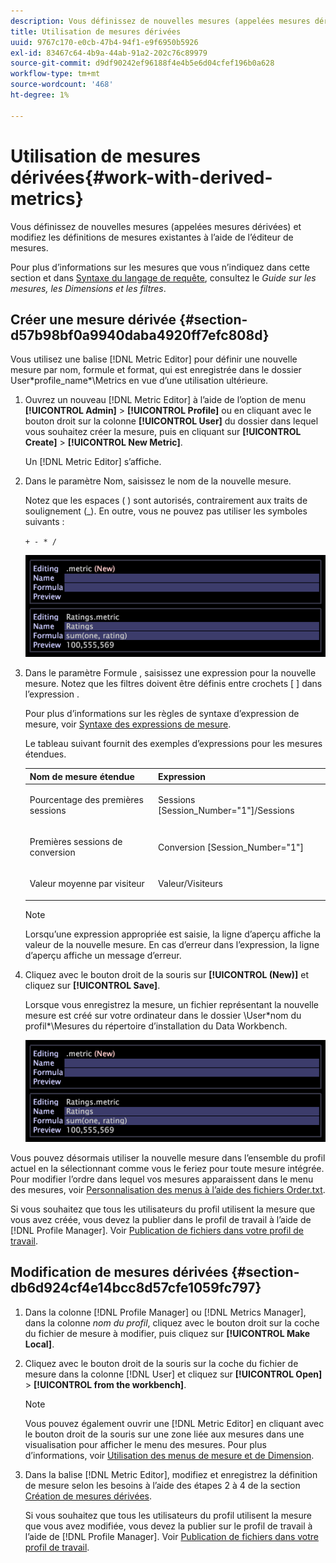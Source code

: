 ```yaml
---
description: Vous définissez de nouvelles mesures (appelées mesures dérivées) et modifiez les définitions de mesures existantes à l’aide de l’éditeur de mesures.
title: Utilisation de mesures dérivées
uuid: 9767c170-e0cb-47b4-94f1-e9f6950b5926
exl-id: 83467c64-4b9a-44ab-91a2-202c76c89979
source-git-commit: d9df90242ef96188f4e4b5e6d04cfef196b0a628
workflow-type: tm+mt
source-wordcount: '468'
ht-degree: 1%

---
```


# Utilisation de mesures dérivées{#work-with-derived-metrics}

Vous définissez de nouvelles mesures (appelées mesures dérivées) et modifiez les définitions de mesures existantes à l’aide de l’éditeur de mesures.

Pour plus d’informations sur les mesures que vous n’indiquez dans cette section et dans [Syntaxe du langage de requête](../../../../home/c-get-started/c-qry-lang-syntx/c-qry-lang-syntx.md#concept-15d1d3f5164a47d49468c5acb7299d9f), consultez le *Guide sur les mesures, les Dimensions et les filtres*.

## Créer une mesure dérivée {#section-d57b98bf0a9940daba4920ff7efc808d}

Vous utilisez une balise [!DNL Metric Editor] pour définir une nouvelle mesure par nom, formule et format, qui est enregistrée dans le dossier User\*profile_name*\Metrics en vue d’une utilisation ultérieure.

1. Ouvrez un nouveau [!DNL Metric Editor] à l’aide de l’option de menu **[!UICONTROL Admin]** > **[!UICONTROL Profile]** ou en cliquant avec le bouton droit sur la colonne **[!UICONTROL User]** du dossier dans lequel vous souhaitez créer la mesure, puis en cliquant sur **[!UICONTROL Create]** > **[!UICONTROL New Metric]**.

   Un [!DNL Metric Editor] s’affiche.

1. Dans le paramètre Nom, saisissez le nom de la nouvelle mesure.

   Notez que les espaces ( ) sont autorisés, contrairement aux traits de soulignement (_). En outre, vous ne pouvez pas utiliser les symboles suivants :

   `+ - * /`

   ![](assets/vis_MetricEditor_NewAndEditing.png)

1. Dans le paramètre Formule , saisissez une expression pour la nouvelle mesure. Notez que les filtres doivent être définis entre crochets [ ] dans l’expression .

   Pour plus d’informations sur les règles de syntaxe d’expression de mesure, voir [Syntaxe des expressions de mesure](../../../../home/c-get-started/c-qry-lang-syntx/c-syntx-mtrc-exp.md#concept-bbf440a0307549e088df491b51b51d66).

   Le tableau suivant fournit des exemples d’expressions pour les mesures étendues.

   <table id="table_ED77997FC08F492490DCAC3C4153781C"> 
   <thead> 
   <tr> 
      <th colname="col1" class="entry"> Nom de mesure étendue </th> 
      <th colname="col2" class="entry"> Expression </th> 
   </tr>
   </thead>
   <tbody> 
   <tr> 
      <td colname="col1"> <p>Pourcentage des premières sessions </p> </td> 
      <td colname="col2"> <p><span class="filepath"> Sessions [Session_Number="1"]/Sessions</span> </p> </td> 
   </tr> 
   <tr> 
      <td colname="col1"> <p>Premières sessions de conversion </p> </td> 
      <td colname="col2"> <p><span class="filepath"> Conversion [Session_Number="1"]</span> </p> </td> 
   </tr> 
   <tr> 
      <td colname="col1"> <p>Valeur moyenne par visiteur </p> </td> 
      <td colname="col2"> <p><span class="filepath"> Valeur/Visiteurs</span> </p> </td> 
   </tr> 
   </tbody> 
   </table>

   >[!NOTE]
   >
   >Lorsqu’une expression appropriée est saisie, la ligne d’aperçu affiche la valeur de la nouvelle mesure. En cas d’erreur dans l’expression, la ligne d’aperçu affiche un message d’erreur.

1. Cliquez avec le bouton droit de la souris sur **[!UICONTROL (New)]** et cliquez sur **[!UICONTROL Save]**.

   Lorsque vous enregistrez la mesure, un fichier représentant la nouvelle mesure est créé sur votre ordinateur dans le dossier \User\*nom du profil*\Mesures du répertoire d’installation du Data Workbench.

   ![](assets/vis_MetricEditor_NewAndEditing.png)

Vous pouvez désormais utiliser la nouvelle mesure dans l’ensemble du profil actuel en la sélectionnant comme vous le feriez pour toute mesure intégrée. Pour modifier l’ordre dans lequel vos mesures apparaissent dans le menu des mesures, voir [Personnalisation des menus à l’aide des fichiers Order.txt](../../../../home/c-get-started/c-intf-anlys-ftrs/c-ctm-menus/t-cstm-menus-ordr-files.md#task-a391800a8dd444deb3e1516d5189f999).

Si vous souhaitez que tous les utilisateurs du profil utilisent la mesure que vous avez créée, vous devez la publier dans le profil de travail à l’aide de [!DNL Profile Manager]. Voir [Publication de fichiers dans votre profil de travail](../../../../home/c-get-started/c-admin-intrf/c-prof-mgr/t-pub-files-wkg-prof.md#task-a0106e010c834d16bd60eef4721b6af9).

## Modification de mesures dérivées {#section-db6d924cf4e14bcc8d57cfe1059fc797}

1. Dans la colonne [!DNL Profile Manager] ou [!DNL Metrics Manager], dans la colonne *nom du profil*, cliquez avec le bouton droit sur la coche du fichier de mesure à modifier, puis cliquez sur **[!UICONTROL Make Local]**.
1. Cliquez avec le bouton droit de la souris sur la coche du fichier de mesure dans la colonne [!DNL User] et cliquez sur **[!UICONTROL Open]** > **[!UICONTROL from the workbench]**.

   >[!NOTE]
   >
   >Vous pouvez également ouvrir une [!DNL Metric Editor] en cliquant avec le bouton droit de la souris sur une zone liée aux mesures dans une visualisation pour afficher le menu des mesures. Pour plus d’informations, voir [Utilisation des menus de mesure et de Dimension](../../../../home/c-get-started/c-vis/c-met-dim-menus.md#concept-50f07ae47c3e4f94ad7d3d7f8293ccac).

1. Dans la balise [!DNL Metric Editor], modifiez et enregistrez la définition de mesure selon les besoins à l’aide des étapes 2 à 4 de la section [Création de mesures dérivées](../../../../home/c-get-started/c-admin-intrf/c-prof-mgr/c-drvd-mtrcs.md#section-d57b98bf0a9940daba4920ff7efc808d).

   Si vous souhaitez que tous les utilisateurs du profil utilisent la mesure que vous avez modifiée, vous devez la publier sur le profil de travail à l’aide de [!DNL Profile Manager]. Voir [Publication de fichiers dans votre profil de travail](../../../../home/c-get-started/c-admin-intrf/c-prof-mgr/t-pub-files-wkg-prof.md#task-a0106e010c834d16bd60eef4721b6af9).
